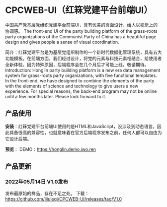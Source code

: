 # CPCWEB-UI（红箖党建平台前端UI）
中国共产党基层党组织党建平台前端UI，具有优美的页面设计，给人以视觉上的协调感。
The front-end UI of the party building platform of the grass-roots party organizations of the Communist Party of China has a beautiful page design and gives people a sense of visual coordination.

简介：红箖党建平台是为基层党组织制作的一个新时代数据化管理系统，具有五大功能模板。在前端方面，我们经过设计，将党的元素与科技元素相结合，给使用者全新体验。因为特殊原因，后端程序会在几个月后才可能上线，敬请期待。
Introduction: Honglin party building platform is a new era data management system for grass-roots party organizations, with five functional templates. In the front-end, we have designed to combine the elements of the party with the elements of science and technology to give users a new experience. For special reasons, the back-end program may not be online until a few months later. Please look forward to it.
## 产品使用

**安装**：红箖党建平台前端UI使用的是HTML和JavaScript，没涉及到动态语言。因此具备很高的兼容性，也就意味着在官方后端程序发布之前，任何人都可以自由为它设计后端。

**预览**：
DEMO：https://honglin.demo.iwo.ren

## 产品更新

### 2022年05月14日 V1.0发布
发布最原始的样品，存在不足之处。
下载：https://github.com/iliuleqi/CPCWEB-UI/releases/tag/V1.0

